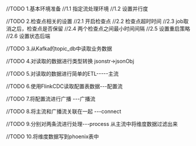//TODO 1.基本环境准备
//1.1 指定流处理环境
//1.2 设置并行度

//TODO 2.检查点相关的设置
//2.1 开启检查点
//2.2 检查点超时时间
//2.3 job取消之后，检查点是否保留
//2.4 两个检查点之间最小时间间隔
//2.5 设置重启策略
//2.6 设置状态后端

//TODO 3.从Kafka的topic_db中读取业务数据

//TODO 4.对读取的数据进行类型转换       jsonstr->jsonObj

//TODO 5.对读取的数据进行简单的ETL-----主流

//TODO 6.使用FlinkCDC读取配置表数据---配置流

//TODO 7.将配置流进行广播  ---广播流

//TODO 8.将主流和广播流关联在一起  ---connect

//TODO 9.分别对两条流进行处理---process    从主流中将维度数据过滤出来

//TODO 10.将维度数据写到phoenix表中
